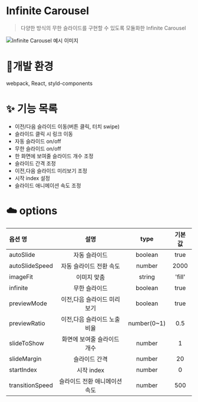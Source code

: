 # Infinite Carousel

> 다양한 방식의 무한 슬라이드를 구현할 수 있도록 모듈화한 Infinite Carousel

![Infinite Carousel 예시 이미지](https://user-images.githubusercontent.com/50618754/168975887-63fa19c1-e949-4d4a-b599-c94fc49bfa30.gif)  

# 🔨개발 환경

webpack, React, styld-components  

# ✨ 기능 목록

- 이전/다음 슬라이드 이동(버튼 클릭, 터치 swipe)
- 슬라이드 클릭 시 링크 이동
- 자동 슬라이드 on/off
- 무한 슬라이드 on/off
- 한 화면에 보여줄 슬라이드 개수 조정
- 슬라이드 간격 조정
- 이전,다음 슬라이드 미리보기 조정
- 시작 index 설정
- 슬라이드 애니메이션 속도 조정

# ☁️ options

| 옵션 명         |             설명              |    type     | 기본 값 |
| :-------------- | :---------------------------: | :---------: | :-----: |
| autoSlide       |         자동 슬라이드         |   boolean   |  true   |
| autoSlideSpeed  |    자동 슬라이드 전환 속도    |   number    |  2000   |
| imageFit        |          이미지 맞춤          |   string    | 'fill'  |
| infinite        |         무한 슬라이드         |   boolean   |  true   |
| previewMode     |  이전,다음 슬라이드 미리보기  |   boolean   |  true   |
| previewRatio    | 이전,다음 슬라이드 노출 비율  | number(0~1) |   0.5   |
| slideToShow     |  화면에 보여줄 슬라이드 개수  |   number    |    1    |
| slideMargin     |         슬라이드 간격         |   number    |   20    |
| startIndex      |          시작 index           |   number    |    0    |
| transitionSpeed | 슬라이드 전환 애니메이션 속도 |   number    |   500   |
